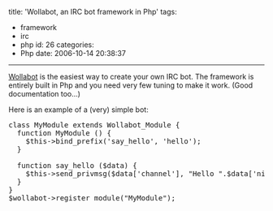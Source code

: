 title: 'Wollabot, an IRC bot framework in Php'
tags:
  - framework
  - irc
  - php
id: 26
categories:
  - Php
date: 2006-10-14 20:38:37
---

[Wollabot](http://wollabot.sourceforge.net/) is the easiest way to create your own IRC bot. The framework is entirely built in Php and you need very few tuning to make it work. (Good documentation too...)

Here is an example of a (very) simple bot:
<pre>class MyModule extends Wollabot_Module {
  function MyModule () {
    $this-&gt;bind_prefix('say_hello', 'hello');
  }

  function say_hello ($data) {
    $this-&gt;send_privmsg($data['channel'], "Hello ".$data['nick']);
  }
}
$wollabot-&gt;register_module("MyModule");
</pre>